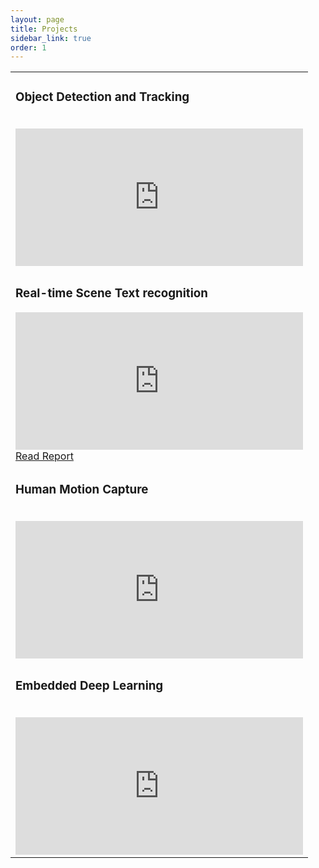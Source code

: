 ```yaml
---
layout: page
title: Projects
sidebar_link: true
order: 1
---
```

<table align='center'>
<tbody>
<tr>
<td>
<h3>Object Detection and Tracking </h3> <br>
<iframe width="460" height="220" src="https://www.youtube.com/embed/L4DOYA7nXMM" frameborder="0" allowfullscreen></iframe>
</td>
</tr>
<tr>
<td>
<h3>Real-time Scene Text recognition</h3>
<iframe width="460" height="220" src="https://www.youtube.com/embed/5ZO_EI75xCw" frameborder="0" allowfullscreen></iframe><br>
<a href="https://ags.cs.uni-kl.de/fileadmin/inf_ags/opt-ss13/Proceedings_OPT_WS13_14.pdf#page=3" > Read Report  </a>
<br>
</td>
</tr>
<tr>
 <td><h3>Human Motion Capture</h3> <br>		
 	<iframe width="460" height="220" src="https://www.youtube.com/embed/1U0sjG-MH6g" frameborder="0" allowfullscreen></iframe>
</td>
</tr>
<tr>
<td>
<h3>Embedded Deep Learning</h3><br>
<iframe width="460" height="220" src="https://www.youtube.com/embed/NvBH5aakt_A" frameborder="0" allowfullscreen></iframe>
</td>
</tr>
</tbody>
</table>


<!--
<p class="message">
  Hey there! This page is included as an example. Feel free to customize it
  for your own use upon downloading. Carry on!
</p>

To make pages show up in the sidebar, add `sidebar_link: true` to the front
matter.-->

